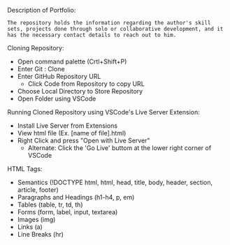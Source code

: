 Description of Portfolio:

    The repository holds the information regarding the author's skill sets, projects done through solo or collaborative development, and it has the necessary contact details to reach out to him.

Cloning Repository:

- Open command palette (Crtl+Shift+P)
- Enter Git : Clone
- Enter GitHub Repository URL
    - Click Code from Repository to copy URL
- Choose Local Directory to Store Repository
- Open Folder using VSCode

Running Cloned Repository using VSCode's Live Server Extension:

- Install Live Server from Extensions
- View html file (Ex. [name of file].html)
- Right Click and press "Open with Live Server"
    - Alternate: Click the 'Go Live' buttom at the lower right corner of VSCode


HTML Tags:

- Semantics (!DOCTYPE html, html, head, title, body, header, section, article, footer)
- Paragraphs and Headings (h1-h4, p, em)
- Tables (table, tr, td, th)
- Forms (form, label, input, textarea)
- Images (img)
- Links (a)
- Line Breaks (hr)
